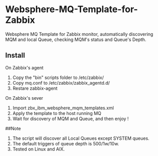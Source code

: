 # Websphere-MQ-Template-for-Zabbix
Websphere MQ Template for Zabbix monitor, automatically discovering MQM and local Queue, checking MQM's status and Queue's Depth.

## Install
On Zabbix's agent

1. Copy the "bin" scripts folder to /etc/zabbix/
2. Copy mq.conf to /etc/zabbix/zabbix_agentd.d/
3. Restare zabbix-agent

On Zabbix's sever

1. Import zbx_ibm_websphere_mqm_templates.xml 
2. Apply the template to the host running MQ
3. Wait for discovery of MQM and Queue, and then enjoy !

##Note
1. The script will discover all Local Queues except SYSTEM queues.
2. The default triggers of queue depth is 500/1w/10w.
3. Tested on Linux and AIX.
